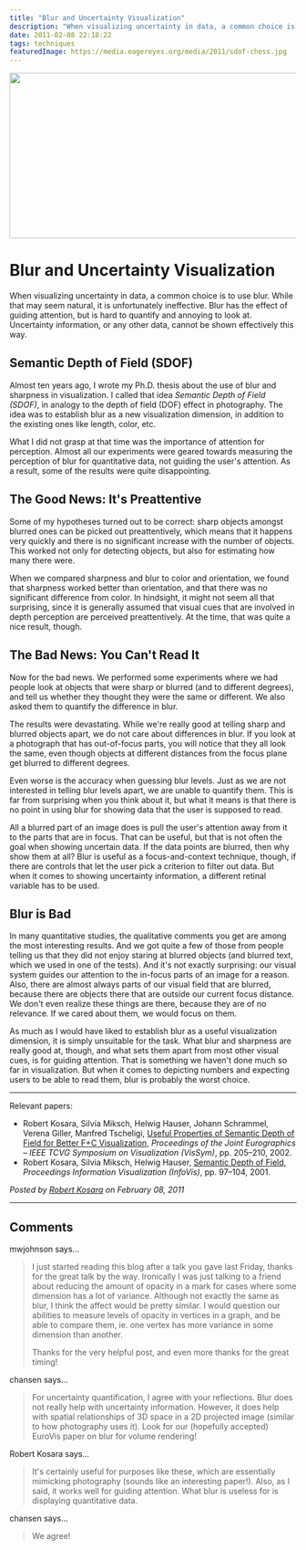 ```yaml
---
title: "Blur and Uncertainty Visualization"
description: "When visualizing uncertainty in data, a common choice is to use blur. While that may seem natural, it is unfortunately ineffective. Blur has the effect of guiding attention, but is hard to quantify and annoying to look at. Uncertainty information, or any other data, cannot be shown effectively this way."
date: 2011-02-08 22:18:22
tags: techniques
featuredImage: https://media.eagereyes.org/media/2011/sdof-chess.jpg
---
```


<p align="center"><img src="https://media.eagereyes.org/media/2011/sdof-chess.jpg" alt="" width="600" height="290" /></p>

# Blur and Uncertainty Visualization

When visualizing uncertainty in data, a common choice is to use blur. While that may seem natural, it is unfortunately ineffective. Blur has the effect of guiding attention, but is hard to quantify and annoying to look at. Uncertainty information, or any other data, cannot be shown effectively this way.

## Semantic Depth of Field (SDOF)

Almost ten years ago, I wrote my Ph.D. thesis about the use of blur and sharpness in visualization. I called that idea <em>Semantic Depth of Field (SDOF)</em>, in analogy to the depth of field (DOF) effect in photography. The idea was to establish blur as a new visualization dimension, in addition to the existing ones like length, color, etc.

What I did not grasp at that time was the importance of attention for perception. Almost all our experiments were geared towards measuring the perception of blur for quantitative data, not guiding the user's attention. As a result, some of the results were quite disappointing.

## The Good News: It's Preattentive

Some of my hypotheses turned out to be correct: sharp objects amongst blurred ones can be picked out preattentively, which means that it happens very quickly and there is no significant increase with the number of objects. This worked not only for detecting objects, but also for estimating how many there were.

When we compared sharpness and blur to color and orientation, we found that sharpness worked better than orientation, and that there was no significant difference from color. In hindsight, it might not seem all that surprising, since it is generally assumed that visual cues that are involved in depth perception are perceived preattentively. At the time, that was quite a nice result, though.

## The Bad News: You Can't Read It

Now for the bad news. We performed some experiments where we had people look at objects that were sharp or blurred (and to different degrees), and tell us whether they thought they were the same or different. We also asked them to quantify the difference in blur.

The results were devastating. While we're really good at telling sharp and blurred objects apart, we do not care about differences in blur. If you look at a photograph that has out-of-focus parts, you will notice that they all look the same, even though objects at different distances from the focus plane get blurred to different degrees.

Even worse is the accuracy when guessing blur levels. Just as we are not interested in telling blur levels apart, we are unable to quantify them. This is far from surprising when you think about it, but what it means is that there is no point in using blur for showing data that the user is supposed to read.

All a blurred part of an image does is pull the user's attention away from it to the parts that are in focus. That can be useful, but that is not often the goal when showing uncertain data. If the data points are blurred, then why show them at all? Blur is useful as a focus-and-context technique, though, if there are controls that let the user pick a criterion to filter out data. But when it comes to showing uncertainty information, a different retinal variable has to be used.

## Blur is Bad

In many quantitative studies, the qualitative comments you get are among the most interesting results. And we got quite a few of those from people telling us that they did not enjoy staring at blurred objects (and blurred text, which we used in one of the tests). And it's not exactly surprising: our visual system guides our attention to the in-focus parts of an image for a reason. Also, there are almost always parts of our visual field that are blurred, because there are objects there that are outside our current focus distance. We don't even realize these things are there, because they are of no relevance. If we cared about them, we would focus on them.

As much as I would have liked to establish blur as a useful visualization dimension, it is simply unsuitable for the task. What blur and sharpness are really good at, though, and what sets them apart from most other visual cues, is for guiding attention. That is something we haven't done much so far in visualization. But when it comes to depicting numbers and expecting users to be able to read them, blur is probably the worst choice.

<hr />

Relevant papers:
<ul>
	<li>Robert Kosara, Silvia Miksch, Helwig Hauser, Johann Schrammel, Verena Giller, Manfred Tscheligi, <a href="/publications/Kosara-VisSym-2002" target="_blank">Useful Properties of Semantic Depth of Field for Better F+C Visualization</a>, <em>Proceedings of the Joint Eurographics – IEEE TCVG Symposium on Visualization (VisSym)</em>, pp. 205–210, 2002.</li>
	<li>Robert Kosara, Silvia Miksch, Helwig Hauser, <a href="/publications/Kosara-InfoVis-2001" target="_blank">Semantic Depth of Field</a>, <em>Proceedings Information Visualization (InfoVis)</em>, pp. 97–104, 2001.</li>
</ul>


_Posted by <a href="/about">Robert Kosara</a> on February 08, 2011_


<aside class="comments">

---
## Comments

mwjohnson says…
>	I just started reading this blog after a talk you gave last Friday, thanks for the great talk by the way. Ironically I was just talking to a friend about reducing the amount of opacity in a mark for cases where some dimension has a lot of variance. Although not exactly the same as blur, I think the affect would be pretty similar. I would question our abilities to measure levels of opacity in vertices in a graph, and be able to compare them, ie. one vertex has more variance in some dimension than another.
>	
>	Thanks for the very helpful post, and even more thanks for the great timing!

chansen says…
>	For uncertainty quantification, I agree with your reflections.  Blur does not really help with uncertainty information.  However, it does help with spatial relationships of 3D space in a 2D projected image (similar to how photography uses it).  Look for our (hopefully accepted) EuroVis paper on blur for volume rendering!

Robert Kosara says…
>	It's certainly useful for purposes like these, which are essentially mimicking photography (sounds like an interesting paper!). Also, as I said, it works well for guiding attention. What blur is useless for is displaying quantitative data.

chansen says…
>	We agree!

</aside>

